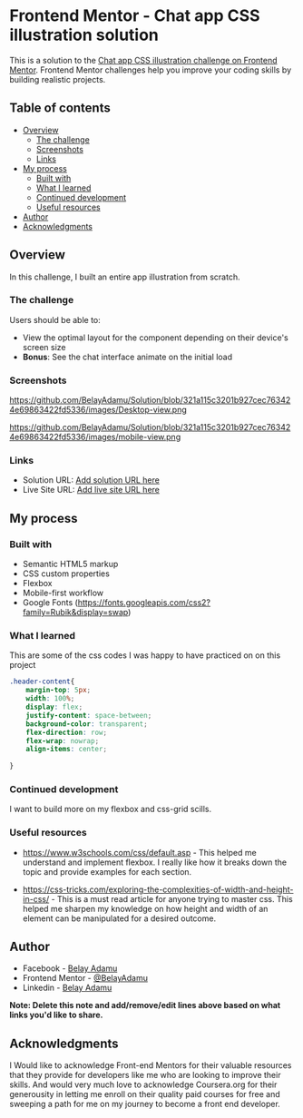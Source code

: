   # Frontend Mentor - Chat app CSS illustration solution

This is a solution to the [Chat app CSS illustration challenge on Frontend Mentor](https://www.frontendmentor.io/challenges/chat-app-css-illustration-O5auMkFqY). Frontend Mentor challenges help you improve your coding skills by building realistic projects. 

## Table of contents

- [Overview](#overview)
  - [The challenge](#the-challenge)
  - [Screenshots](#screenshot)
  - [Links](#links)
- [My process](#my-process)
  - [Built with](#built-with)
  - [What I learned](#what-i-learned)
  - [Continued development](#continued-development)
  - [Useful resources](#useful-resources)
- [Author](#author)
- [Acknowledgments](#acknowledgments)

## Overview

In this challenge, I built an entire app illustration from scratch.

### The challenge

Users should be able to:

- View the optimal layout for the component depending on their device's screen size
- **Bonus**: See the chat interface animate on the initial load

### Screenshots

https://github.com/BelayAdamu/Solution/blob/321a115c3201b927cec763424e69863422fd5336/images/Desktop-view.png

https://github.com/BelayAdamu/Solution/blob/321a115c3201b927cec763424e69863422fd5336/images/mobile-view.png

### Links

- Solution URL: [Add solution URL here](https://github.com/BelayAdamu/chat-app-css-illustration-master.git)
- Live Site URL: [Add live site URL here](https://your-live-site-url.com)

## My process

### Built with

- Semantic HTML5 markup
- CSS custom properties
- Flexbox
- Mobile-first workflow
- Google Fonts (https://fonts.googleapis.com/css2?family=Rubik&display=swap)


### What I learned

This are some of the css codes I was happy to have practiced on on this project


```css
.header-content{
    margin-top: 5px;
    width: 100%;
    display: flex;
    justify-content: space-between;
    background-color: transparent;
    flex-direction: row;
    flex-wrap: nowrap;
    align-items: center;
    
}
```
### Continued development

I want to build more on my flexbox and css-grid scills.


### Useful resources

- https://www.w3schools.com/css/default.asp - This helped me understand and implement flexbox. I really like how it breaks down the topic and provide examples for each section.

- https://css-tricks.com/exploring-the-complexities-of-width-and-height-in-css/ - This is a must read article
for anyone trying to master css. This helped me sharpen my knowledge on how height and width of an element can be manipulated for a desired outcome. 

## Author

- Facebook - [Belay Adamu](http://facebook.com/belay.adamu.96)
- Frontend Mentor - [@BelayAdamu](https://www.frontendmentor.io/profile/BelayAdamu)
- Linkedin - [Belay Adamu](https://www.linkedin.com/in/belay-adamu-442b26149)

**Note: Delete this note and add/remove/edit lines above based on what links you'd like to share.**

## Acknowledgments

I Would like to acknowledge Front-end Mentors for their valuable resources that they provide for developers like me who are looking to improve their skills. And would very much love to acknowledge Coursera.org for their generousity in letting me enroll on their quality paid courses for free and sweeping a path for me on my journey to become a front end developer. 